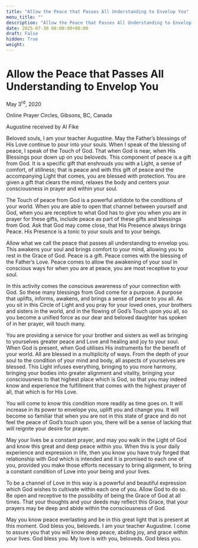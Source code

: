 ```yaml
---
title: "Allow the Peace that Passes All Understanding to Envelop You"
menu_title: ""
description: "Allow the Peace that Passes All Understanding to Envelop You"
date: 2025-07-30 06:00:00+00:00
draft: False
hidden: True
weight:
---
```

# Allow the Peace that Passes All Understanding to Envelop You

May 3<sup>rd</sup>, 2020

Online Prayer Circles, Gibsons, BC, Canada

Augustine received by Al Fike

Beloved souls, I am your teacher Augustine. May the Father’s blessings of His Love continue to pour into your souls. When I speak of the blessing of peace, I speak of the Touch of God. That when God is near, when His Blessings pour down up on you beloveds. This component of peace is a gift from God. It is a specific gift that enshrouds you with a Light, a sense of comfort, of stillness; that is peace and with this gift of peace and the accompanying Light that comes, you are blessed with protection. You are given a gift that clears the mind, relaxes the body and centers your consciousness in prayer and within your soul.

The Touch of peace from God is a powerful antidote to the conditions of your world. When you are able to open that channel between yourself and God, when you are receptive to what God has to give you when you are in prayer for these gifts, include peace as part of these gifts and blessings from God. Ask that God may come close, that His Presence always brings Peace. His Presence is a tonic to your souls and to your beings.

Allow what we call the peace that passes all understanding to envelop you. This awakens your soul and brings comfort to your mind, allowing you to rest in the Grace of God. Peace is a gift. Peace comes with the blessing of the Father’s Love. Peace comes to allow the awakening of your soul in conscious ways for when you are at peace, you are most receptive to your soul.

In this activity comes the conscious awareness of your connection with God. So these many blessings from God come for a purpose. A purpose that uplifts, informs, awakens, and brings a sense of peace to you all. As you sit in this Circle of Light and you pray for your loved ones, your brothers and sisters in the world, and in the flowing of God’s Touch upon you all, so you become a unified force as our dear and beloved daughter has spoken of in her prayer, will touch many.

You are providing a service for your brother and sisters as well as bringing to yourselves greater peace and Love and healing and joy to your soul. When God is present, when God utilises His instruments for the benefit of your world. All are blessed in a multiplicity of ways. From the depth of your soul to the condition of your mind and body, all aspects of yourselves are blessed. This Light infuses everything, bringing to you more harmony, bringing your bodies into greater alignment and vitality, bringing your consciousness to that highest place which is God, so that you may indeed know and experience the fulfillment that comes with the highest prayer of all, that which is for His Love.

You will come to know this condition more readily as time goes on. It will increase in its power to envelope you, uplift you and change you. It will become so familiar that when you are not in this state of grace and do not feel the peace of God’s touch upon you, there will be a sense of lacking that will reignite your desire for prayer.

May your lives be a constant prayer, and may you walk in the Light of God and know this great and deep peace within you. When this is your daily experience and expression in life, then you know you have truly forged that relationship with God which is intended and it is promised to each one of you, provided you make those efforts necessary to bring alignment, to bring a constant condition of Love into your being and your lives.

To be a channel of Love in this way is a powerful and beautiful expression which God wishes to cultivate within each one of you. Allow God to do so. Be open and receptive to the possibility of being the Grace of God at all times. That your thoughts and your deeds may reflect this Grace, that your prayers may be deep and abide within the consciousness of God.

May you know peace everlasting and be in this great light that is present at this moment. God bless you, beloveds. I am your teacher Augustine. I come to assure you that you will know deep peace, abiding joy, and grace within your lives. God bless you. My love is with you, beloveds. God bless you.
